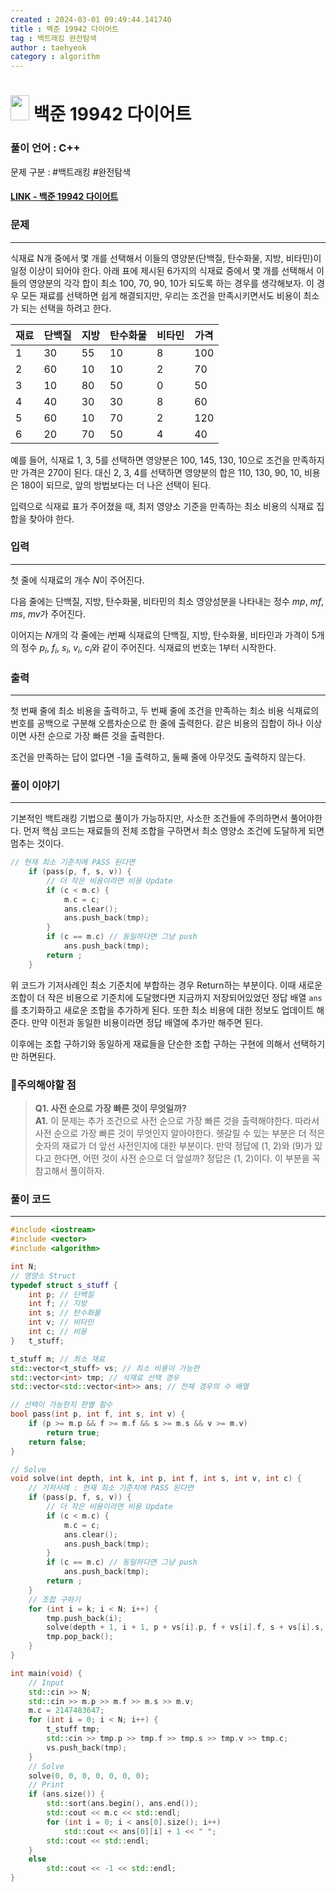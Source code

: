 ```yaml
---
created : 2024-03-01 09:49:44.141740
title : 백준 19942 다이어트
tag : 백트래킹 완전탐색
author : taehyeok
category : algorithm
---
```

# <img src="https://d2gd6pc034wcta.cloudfront.net/tier/11.svg" width="30" height="40"> 백준 19942 다이어트


### 풀이 언어 : C++

문제 구분 : #백트래킹 #완전탐색
#### [LINK - 백준 19942 다이어트](https://www.acmicpc.net/problem/19942)

### 문제
<hr>

식재료 N개 중에서 몇 개를 선택해서 이들의 영양분(단백질, 탄수화물, 지방, 비타민)이 일정 이상이 되어야 한다. 아래 표에 제시된 6가지의 식재료 중에서 몇 개를 선택해서 이들의 영양분의 각각 합이 최소 100, 70, 90, 10가 되도록 하는 경우를 생각해보자. 이 경우 모든 재료를 선택하면 쉽게 해결되지만, 우리는 조건을 만족시키면서도 비용이 최소가 되는 선택을 하려고 한다.

<center>

|재료|단백질|지방|탄수화물|비타민|가격|
|-|-|-|-|-|-|
|1|30|55|10|8|100|
|2|60|10|10|2|70|
|3|10|80|50|0|50|
|4|40|30|30|8|60|
|5|60|10|70|2|120|
|6|20|70|50|4|40|
</center>
예를 들어, 식재료 1, 3, 5를 선택하면 영양분은 100, 145, 130, 10으로 조건을 만족하지만 가격은 270이 된다. 대신 2, 3, 4를 선택하면 영양분의 합은 110, 130, 90, 10, 비용은 180이 되므로, 앞의 방법보다는 더 나은 선택이 된다.

입력으로 식재료 표가 주어졌을 때, 최저 영양소 기준을 만족하는 최소 비용의 식재료 집합을 찾아야 한다.
### 입력
<hr>

첫 줄에 식재료의 개수 
$N$이 주어진다.

다음 줄에는 단백질, 지방, 탄수화물, 비타민의 최소 영양성분을 나타내는 정수 
$mp$, 
$mf$, 
$ms$, 
$mv$가 주어진다.

이어지는 
$N$개의 각 줄에는 
$i$번째 식재료의 단백질, 지방, 탄수화물, 비타민과 가격이 5개의 정수 
$p_i$, 
$f_i$, 
$s_i$, 
$v_i$, 
$c_i$와 같이 주어진다. 식재료의 번호는 1부터 시작한다.
### 출력
<hr>

첫 번째 줄에 최소 비용을 출력하고, 두 번째 줄에 조건을 만족하는 최소 비용 식재료의 번호를 공백으로 구분해 오름차순으로 한 줄에 출력한다. 같은 비용의 집합이 하나 이상이면 사전 순으로 가장 빠른 것을 출력한다.

조건을 만족하는 답이 없다면 -1을 출력하고, 둘째 줄에 아무것도 출력하지 않는다.
### 풀이 이야기
<hr>

기본적인 백트래킹 기법으로 풀이가 가능하지만, 사소한 조건들에 주의하면서 풀어야한다. 먼저 핵심 코드는 재료들의 전체 조합을 구하면서 최소 영양소 조건에 도달하게 되면 멈추는 것이다.
```c++
// 현재 최소 기준치에 PASS 된다면
    if (pass(p, f, s, v)) {
        // 더 작은 비용이라면 비용 Update
        if (c < m.c) {
            m.c = c;
            ans.clear();
            ans.push_back(tmp);
        }
        if (c == m.c) // 동일하다면 그냥 push
            ans.push_back(tmp);
        return ;
    }
```
위 코드가 기저사례인 최소 기준치에 부합하는 경우 Return하는 부분이다. 이때 새로운 조합이 더 작은 비용으로 기준치에 도달했다면 지금까지 저장되어있었던 정답 배열 `ans`를 초기화하고 새로운 조합을 추가하게 된다. 또한 최소 비용에 대한 정보도 업데이트 해준다. 만약 이전과 동일한 비용이라면 정답 배열에 추가만 해주면 된다.

이후에는 조합 구하기와 동일하게 재료들을 단순한 조합 구하는 구현에 의해서 선택하기만 하면된다.

### 🚨주의해야할 점
>**Q1. 사전 순으로 가장 빠른 것이 무엇일까?**  
>**A1.** 이 문제는 추가 조건으로 사전 순으로 가장 빠른 것을 출력해야한다. 따라서 사전 순으로 가장 빠른 것이 무엇인지 알아야한다. 헷갈릴 수 있는 부분은 더 적은 숫자의 재료가 더 앞선 사전인지에 대한 부분이다. 만약 정답에 (1, 2)와 (9)가 있다고 한다면, 어떤 것이 사전 순으로 더 앞설까? 정답은 (1, 2)이다. 이 부분을 꼭 참고해서 풀이하자.


### 풀이 코드
<hr>

``` c++
#include <iostream>
#include <vector>
#include <algorithm>

int N;
// 영양소 Struct
typedef struct s_stuff {
    int p; // 단백질
    int f; // 지방
    int s; // 탄수화물
    int v; // 비타민
    int c; // 비용
}   t_stuff;

t_stuff m; // 최소 재료
std::vector<t_stuff> vs; // 최소 비용이 가능한 
std::vector<int> tmp; // 식재료 선택 경우
std::vector<std::vector<int>> ans; // 전체 경우의 수 배열

// 선택이 가능한지 판별 함수
bool pass(int p, int f, int s, int v) {
    if (p >= m.p && f >= m.f && s >= m.s && v >= m.v)
        return true;
    return false;
}

// Solve
void solve(int depth, int k, int p, int f, int s, int v, int c) {
    // 기저사례 : 현재 최소 기준치에 PASS 된다면
    if (pass(p, f, s, v)) {
        // 더 작은 비용이라면 비용 Update
        if (c < m.c) {
            m.c = c;
            ans.clear();
            ans.push_back(tmp);
        }
        if (c == m.c) // 동일하다면 그냥 push
            ans.push_back(tmp);
        return ;
    }
    // 조합 구하기
    for (int i = k; i < N; i++) {
        tmp.push_back(i);
        solve(depth + 1, i + 1, p + vs[i].p, f + vs[i].f, s + vs[i].s, v + vs[i].v, c + vs[i].c);
        tmp.pop_back();
    }
}

int main(void) {
    // Input
    std::cin >> N;
    std::cin >> m.p >> m.f >> m.s >> m.v;
    m.c = 2147483647;
    for (int i = 0; i < N; i++) {
        t_stuff tmp;
        std::cin >> tmp.p >> tmp.f >> tmp.s >> tmp.v >> tmp.c;
        vs.push_back(tmp);
    }
    // Solve
    solve(0, 0, 0, 0, 0, 0, 0);
    // Print
    if (ans.size()) {
        std::sort(ans.begin(), ans.end());
        std::cout << m.c << std::endl;
        for (int i = 0; i < ans[0].size(); i++)
            std::cout << ans[0][i] + 1 << " ";
        std::cout << std::endl;
    }
    else
        std::cout << -1 << std::endl;
}
```
